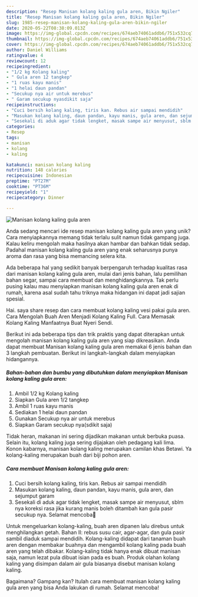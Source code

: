 ```yaml
---
description: "Resep Manisan kolang kaling gula aren, Bikin Ngiler"
title: "Resep Manisan kolang kaling gula aren, Bikin Ngiler"
slug: 1985-resep-manisan-kolang-kaling-gula-aren-bikin-ngiler
date: 2020-05-22T08:38:09.013Z
image: https://img-global.cpcdn.com/recipes/674aeb74061addb6/751x532cq70/manisan-kolang-kaling-gula-aren-foto-resep-utama.jpg
thumbnail: https://img-global.cpcdn.com/recipes/674aeb74061addb6/751x532cq70/manisan-kolang-kaling-gula-aren-foto-resep-utama.jpg
cover: https://img-global.cpcdn.com/recipes/674aeb74061addb6/751x532cq70/manisan-kolang-kaling-gula-aren-foto-resep-utama.jpg
author: Daniel Williams
ratingvalue: 4
reviewcount: 12
recipeingredient:
- "1/2 kg Kolang kaling"
- " Gula aren 12 tangkep"
- "1 ruas kayu manis"
- "1 helai daun pandan"
- "Secukup nya air untuk merebus"
- " Garam secukup nyasdikit saja"
recipeinstructions:
- "Cuci bersih kolang kaling, tiris kan. Rebus air sampai mendidih"
- "Masukan kolang kaling, daun pandan, kayu manis, gula aren, dan sejumput garam"
- "Sesekali di aduk agar tidak lengket, masak sampe air menyusut, sblm nya koreksi rasa jika kurang manis boleh ditambah kan gula pasir secukup nya. Selamat mencoba🤗"
categories:
- Resep
tags:
- manisan
- kolang
- kaling

katakunci: manisan kolang kaling 
nutrition: 148 calories
recipecuisine: Indonesian
preptime: "PT27M"
cooktime: "PT36M"
recipeyield: "1"
recipecategory: Dinner

---
```



![Manisan kolang kaling gula aren](https://img-global.cpcdn.com/recipes/674aeb74061addb6/751x532cq70/manisan-kolang-kaling-gula-aren-foto-resep-utama.jpg)

Anda sedang mencari ide resep manisan kolang kaling gula aren yang unik? Cara menyiapkannya memang tidak terlalu sulit namun tidak gampang juga. Kalau keliru mengolah maka hasilnya akan hambar dan bahkan tidak sedap. Padahal manisan kolang kaling gula aren yang enak seharusnya punya aroma dan rasa yang bisa memancing selera kita.

Ada beberapa hal yang sedikit banyak berpengaruh terhadap kualitas rasa dari manisan kolang kaling gula aren, mulai dari jenis bahan, lalu pemilihan bahan segar, sampai cara membuat dan menghidangkannya. Tak perlu pusing kalau mau menyiapkan manisan kolang kaling gula aren enak di rumah, karena asal sudah tahu triknya maka hidangan ini dapat jadi sajian spesial.

Hai. saya share resep dan cara membuat kolang kaling vesi pakai gula aren. Cara Mengolah Buah Aren Menjadi Kolang Kaling Full. Cara Memasak Kolang Kaling Manfaatnya Buat Nyeri Sendi.


Berikut ini ada beberapa tips dan trik praktis yang dapat diterapkan untuk mengolah manisan kolang kaling gula aren yang siap dikreasikan. Anda dapat membuat Manisan kolang kaling gula aren memakai 6 jenis bahan dan 3 langkah pembuatan. Berikut ini langkah-langkah dalam menyiapkan hidangannya.

<!--inarticleads1-->

##### Bahan-bahan dan bumbu yang dibutuhkan dalam menyiapkan Manisan kolang kaling gula aren:

1. Ambil 1/2 kg Kolang kaling
1. Siapkan  Gula aren 1/2 tangkep
1. Ambil 1 ruas kayu manis
1. Sediakan 1 helai daun pandan
1. Gunakan Secukup nya air untuk merebus
1. Siapkan  Garam secukup nya(sdikit saja)


Tidak heran, makanan ini sering dijadikan makanan untuk berbuka puasa. Selain itu, kolang kaling juga sering dijajakan oleh pedagang kali lima. Konon kabarnya, manisan kolang kaling merupakan camilan khas Betawi. Ya kolang-kaling merupakan buah dari biji pohon aren. 

<!--inarticleads2-->

##### Cara membuat Manisan kolang kaling gula aren:

1. Cuci bersih kolang kaling, tiris kan. Rebus air sampai mendidih
1. Masukan kolang kaling, daun pandan, kayu manis, gula aren, dan sejumput garam
1. Sesekali di aduk agar tidak lengket, masak sampe air menyusut, sblm nya koreksi rasa jika kurang manis boleh ditambah kan gula pasir secukup nya. Selamat mencoba🤗


Untuk mengeluarkan kolang-kaling, buah aren dipanen lalu direbus untuk menghilangkan getah. Bahan II: rebus susu cair, agar-agar, dan gula pasir sambil diaduk sampai mendidih. Kolang-kaling didapat dari tanaman buah aren dengan membakar buahnya dan mengambil kolang kaling pada buah aren yang telah dibakar. Kolang-kaling tidak hanya enak dibuat manisan saja, namun lezat pula dibuat isian pada es buah. Produk olahan kolang kaling yang disimpan dalam air gula biasanya disebut manisan kolang kaling. 

Bagaimana? Gampang kan? Itulah cara membuat manisan kolang kaling gula aren yang bisa Anda lakukan di rumah. Selamat mencoba!
